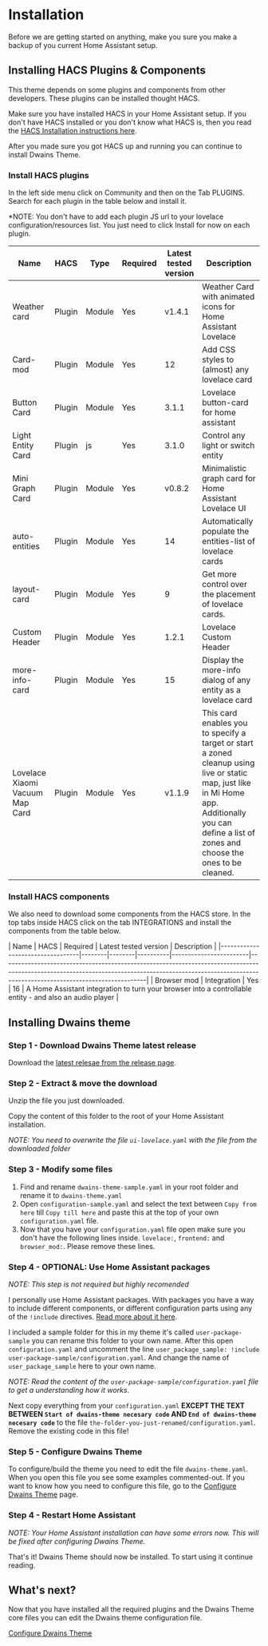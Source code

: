# Installation

Before we are getting started on anything, make you sure you make a backup of you current Home Assistant setup.

## Installing HACS Plugins & Components
This theme depends on some plugins and components from other developers. These plugins can be installed thought HACS.

Make sure you have installed HACS in your Home Assistant setup. If you don't have HACS installed or you don't know what HACS is, then you read the [HACS Installation instructions here](https://hacs.xyz/docs/installation/manual).

After you made sure you got HACS up and running you can continue to install Dwains Theme.

### Install HACS plugins

In the left side menu click on Community and then on the Tab PLUGINS. Search for each plugin in the table below and install it.

*NOTE: You don't have to add each plugin JS url to your lovelace configuration/resources list. You just need to click Install for now on each plugin.

| Name                             | HACS   | Type   | Required | Latest tested  version | Description                                                                                                                                                                                             |
|----------------------------------|--------|--------|----------|------------------------|---------------------------------------------------------------------------------------------------------------------------------------------------------------------------------------------------------|
| Weather card                     | Plugin | Module | Yes      | v1.4.1                 | Weather Card with animated icons for Home Assistant Lovelace                                                                                                                                            |
| Card-mod                         | Plugin | Module | Yes      | 12                     | Add CSS styles to (almost) any lovelace card                                                                                                                                                            |
| Button Card                      | Plugin | Module | Yes      | 3.1.1                  | Lovelace button-card for home assistant                                                                                                                                                                 |
| Light Entity Card                | Plugin | js     | Yes      | 3.1.0                  | Control any light or switch entity                                                                                                                                                                      |
| Mini Graph Card                  | Plugin | Module | Yes      | v0.8.2                 | Minimalistic graph card for Home Assistant Lovelace UI                                                                                                                                                  |
| auto-entities                    | Plugin | Module | Yes      | 14                     | Automatically populate the entities-list of lovelace cards                                                                                                                                              |
| layout-card                      | Plugin | Module | Yes      | 9                      | Get more control over the placement of lovelace cards.                                                                                                                                                  |
| Custom Header                    | Plugin | Module | Yes      | 1.2.1                  | Lovelace Custom Header                                                                                                                                                                                  |
| more-info-card                   | Plugin | Module | Yes      | 15                     | Display the more-info dialog of any entity as a lovelace card                                                                                                                                           |
| Lovelace Xiaomi  Vacuum Map Card | Plugin | Module | Yes      | v1.1.9                 | This card enables you to specify a target or start a zoned cleanup using  live or static map, just like in Mi Home app. Additionally you can define a  list of zones and choose the ones to be cleaned. |

### Install HACS components

We also need to download some components from the HACS store. In the top tabs inside HACS click on the tab INTEGRATIONS and install the components from the table below.

| Name                             | HACS   | Required | Latest tested  version | Description                                                                                                                                                                                             |
|----------------------------------|--------|--------|----------|------------------------|---------------------------------------------------------------------------------------------------------------------------------------------------------------------------------------------------------|
| Browser mod                     | Integration | Yes      | 16                 | A Home Assistant integration to turn your browser into a controllable entity - and also an audio player |


## Installing Dwains theme

### Step 1 - Download Dwains Theme latest release
Download the [latest relesae from the release page](https://github.com/dwainscheeren/lovelace-dwains-theme/releases).

### Step 2 - Extract & move the download
Unzip the file you just downloaded. 

Copy the content of this folder to the root of your Home Assistant installation.

*NOTE: You need to overwrite the file `ui-lovelace.yaml` with the file from the downloaded folder*

### Step 3 - Modify some files

1. Find and rename `dwains-theme-sample.yaml` in your root folder and rename it to `dwains-theme.yaml`
2. Open `configuration-sample.yaml` and select the text between `Copy from here` till `Copy till here` and paste this at the top of your own `configuration.yaml` file.
3. Now that you have your `configuration.yaml` file open make sure you don't have the following lines inside. `lovelace:`, `frontend:` and `browser_mod:`. Please remove these  lines.

### Step 4 - OPTIONAL: Use Home Assistant packages

*NOTE: This step is not required but highly recomended*

 I personally use Home Assistant packages. With packages you have a way to include different components, or different configuration parts using any of the `!include` directives. [Read more about it here](https://www.home-assistant.io/docs/configuration/packages/).

I included a sample folder for this in my theme it's called `user-package-sample` you can rename this folder to your own name. After this open `configuration.yaml` and uncomment the line `user_package_sample: !include user-package-sample/configuration.yaml`. And change the name of `user_package_sample` here to your own name.

*NOTE: Read the content of the `user-package-sample/configuration.yaml` file to get a understanding how it works.*

Next copy everything from your `configuration.yaml` **EXCEPT THE TEXT BETWEEN `Start of dwains-theme necesary code` AND `End of dwains-theme necesary code`** to the file `the-folder-you-just-renamed/configuration.yaml`. Remove the existing code in this file!

### Step 5 - Configure Dwains Theme

To configure/build the theme you need to edit the file `dwains-theme.yaml`. When you open this file you see some examples commented-out. If you want to know how you need to configure this file, go to the [Configure Dwains Theme](configuration.md) page.

### Step 4 - Restart Home Assistant

*NOTE: Your Home Assistant installation can have some errors now. This will be fixed after configuring Dwains Theme.*

That's it! Dwains Theme should now be installed. To start using it continue reading.

## What's next?
Now that you have installed all the required plugins and the Dwains Theme core files you can edit the Dwains theme configuration file.

[Configure Dwains Theme](configuration.md)